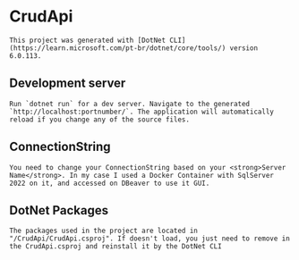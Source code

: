 # CrudApi
    This project was generated with [DotNet CLI](https://learn.microsoft.com/pt-br/dotnet/core/tools/) version 6.0.113.

## Development server
    Run `dotnet run` for a dev server. Navigate to the generated `http://localhost:portnumber/`. The application will automatically reload if you change any of the source files.
    

## ConnectionString
    You need to change your ConnectionString based on your <strong>Server Name</strong>. In my case I used a Docker Container with SqlServer 2022 on it, and accessed on DBeaver to use it GUI.
    
## DotNet Packages
    The packages used in the project are located in "/CrudApi/CrudApi.csproj". If doesn't load, you just need to remove in the CrudApi.csproj and reinstall it by the DotNet CLI
